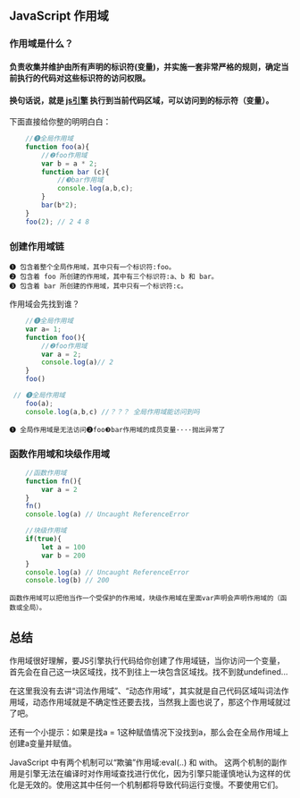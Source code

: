 ## JavaScript 作用域



### 作用域是什么？


#### 负责收集并维护由所有声明的标识符(变量)，并实施一套非常严格的规则，确定当前执行的代码对这些标识符的访问权限。

#### 换句话说，就是 [js引擎](src) 执行到当前代码区域，可以访问到的标示符（变量）。


下面直接给你整的明明白白：
```javascript
    //❶全局作用域
    function foo(a){
        //❷foo作用域  
        var b = a * 2;
        function bar (c){
            //❸bar作用域
            console.log(a,b,c);
        }
        bar(b*2);
    }
    foo(2); // 2 4 8    
```
### 创建作用域链
    ❶ 包含着整个全局作用域，其中只有一个标识符:foo。
    ❷ 包含着 foo 所创建的作用域，其中有三个标识符:a、b 和 bar。   
    ❸ 包含着 bar 所创建的作用域，其中只有一个标识符:c。  

作用域会先找到谁？

```javascript
    //❶全局作用域
    var a= 1;
    function foo(){
        //❷foo作用域  
        var a = 2;
        console.log(a)// 2
    }
    foo() 
```


```javascript
 // ❶全局作用域
    foo(a);
    console.log(a,b,c) //？？？ 全局作用域能访问到吗
```

    ❶ 全局作用域是无法访问❷foo❸bar作用域的成员变量····抛出异常了

### 函数作用域和块级作用域
```javascript
    //函数作用域
    function fn(){
        var a = 2
    }
    fn()
    console.log(a) // Uncaught ReferenceError
```
```javascript
    //块级作用域
    if(true){
        let a = 100
        var b = 200
    }
    console.log(a) // Uncaught ReferenceError
    console.log(b) // 200
```
    函数作用域可以把他当作一个受保护的作用域，块级作用域在里面var声明会声明作用域的（函数或全局）。

## 总结
作用域很好理解，要JS引擎执行代码给你创建了作用域链，当你访问一个变量，首先会在自己这一块区域找，找不到往上一块包含区域找。找不到就undefined...

在这里我没有去讲“词法作用域”、“动态作用域”，其实就是自己代码区域叫词法作用域，动态作用域就是不确定性还要去找，当然我上面也说了，那这个作用域就过了吧。

还有一个小提示：如果是找a = 1这种赋值情况下没找到a，那么会在全局作用域上创建a变量并赋值。

JavaScript 中有两个机制可以“欺骗”作用域:eval(..) 和 with。
这两个机制的副作用是引擎无法在编译时对作用域查找进行优化，因为引擎只能谨慎地认为这样的优化是无效的。使用这其中任何一个机制都将导致代码运行变慢。不要使用它们。